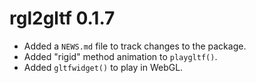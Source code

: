 # rgl2gltf 0.1.7

* Added a `NEWS.md` file to track changes to the package.
* Added "rigid" method animation to `playgltf()`.
* Added `gltfwidget()` to play in WebGL.

